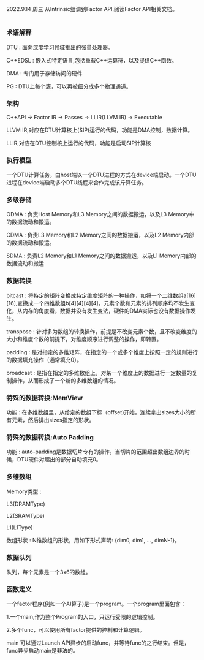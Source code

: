 2022.9.14
周三
从Intrinsic组调到Factor API,阅读Factor API相关文档。

#
### 术语解释
DTU : 面向深度学习领域推出的张量处理器。

C++EDSL : 嵌入式特定语言,包括重载C++运算符，以及提供C++函数。

DMA : 专门用于存储访问的硬件

PG : DTU上每个簇，可以再被细分成多个物理通道。
### 架构
C++API -> Factor IR -> Passes -> LLIR(LLVM IR) -> Executable

LLVM IR,对应在DTU计算核上(SIP)运行的代码，功能是DMA控制，数据计算。

LLIR,对应在DTU控制核上运行的代码，功能是启动SIP计算核
### 执行模型
一个DTU计算任务，由host端以一个DTU进程的方式在device端启动。一个DTU进程在device端启动多个DTU线程来合作完成该斤算任务。
### 多级存储
ODMA : 负责Host Memory和L3 Memory之间的数据搬运，以及L3 Memory中的数据流动和搬运。

CDMA : 负责L3 Memory和L2 Memory之间的数据搬运，以及L2 Memory内部的数据流动和搬运。

SDMA : 负责L2 Memory和L1 Memory之间的数据搬运，以及L1 Memory内部的数据流动和搬运
### 数据转换
bitcast : 将特定的矩阵变换成特定维度矩阵的一种操作，如将一个二维数组a[16][16],变换成一个四维数组b[4][4][4][4]。元素个数和元素的排列顺序均不发生变化，从内存的角度看，数据并没有发生变法，硬件的DMA实际也没有数据操作发生。

transpose : 针对多为数组的转换操作，前提是不改变元素个数，且不改变维度的大小和维度个数的前提下，对维度顺序进行调整的操作，即转置。

padding : 是对指定的多维矩阵，在指定的一个或多个维度上按照一定的规则进行的数据填充操作（通常填充0）。

broadcast : 是指在指定的多维数组上，对某一个维度上的数据进行一定数量的复制操作，从而形成了一个新的多维数组的情况。
### 特殊的数据转换:MemView
功能 : 在多维数组里，从给定的数组下标（offset)开始，连续拿出sizes大小的所有元素，然后排出sizes指定的形状。
### 特殊的数据转换:Auto Padding
功能 : auto-padding是数据切片专有的操作。当切片的范围超出数组边界的时候，DTU硬件对超出的部分自动填充0。
### 多维数组
Memory类型 :

L3(DRAMType)

L2(SRAMType)

L1(L1Type)

数组形状 : N维数组的形状，用如下形式声明: {dim0, dim1, ..., dimN-1}。

### 数据队列
队列，每个元素是一个3x6的数组。
### 函数定义
一个factor程序(例如一个AI算子)是一个program。一个program里面包含：

1.一个main,作为整个Program的入口，只运行受限的逻辑控制。

2.多个func，可以使用所有factor提供的控制和计算逻辑。

main 可以通过Launch API异步的启动func，并等待func的之行结束。但是，func异步启动main是非法的。